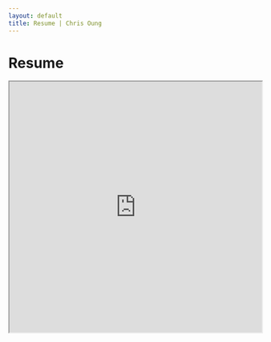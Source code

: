 ```yaml
---
layout: default
title: Resume | Chris Oung
---
```


# Resume

<iframe src="https://drive.google.com/file/d/11KD4QkKtaVGDSB9OjL0bex2N55PkBEYn/preview" width="100%" height="500"></iframe>

